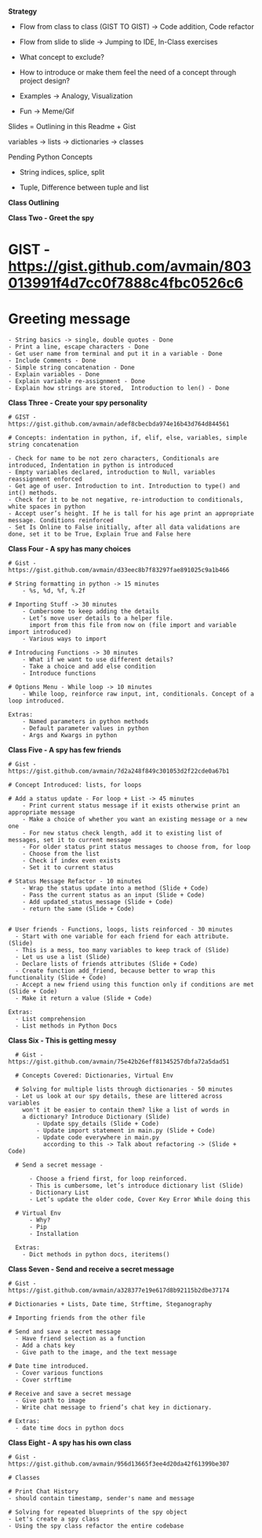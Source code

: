 **Strategy**
- Flow from class to class (GIST TO GIST) -> Code addition, Code refactor

- Flow from slide to slide -> Jumping to IDE, In-Class exercises

- What concept to exclude?

- How to introduce or make them feel the need of a concept through project design?

- Examples -> Analogy, Visualization

- Fun -> Meme/Gif


Slides = Outlining in this Readme + Gist

variables -> lists -> dictionaries -> classes



Pending Python Concepts

- String indices, splice, split

- Tuple, Difference between tuple and list




**Class Outlining**


**Class Two - Greet the spy**

   # GIST - https://gist.github.com/avmain/803013991f4d7cc0f7888c4fbc0526c6
   # Greeting message
    - String basics -> single, double quotes - Done
    - Print a line, escape characters - Done
    - Get user name from terminal and put it in a variable - Done
    - Include Comments - Done
    - Simple string concatenation - Done
    - Explain variables - Done
    - Explain variable re-assignment - Done
    - Explain how strings are stored,  Introduction to len() - Done


**Class Three - Create your spy personality**

    # GIST - https://gist.github.com/avmain/adef8cbecbda974e16b43d764d844561

    # Concepts: indentation in python, if, elif, else, variables, simple string concatenation

    - Check for name to be not zero characters, Conditionals are introduced, Indentation in python is introduced
    - Empty variables declared, introduction to Null, variables reassignment enforced
    - Get age of user. Introduction to int. Introduction to type() and int() methods.
    - Check for it to be not negative, re-introduction to conditionals, white spaces in python
    - Accept user’s height. If he is tall for his age print an appropriate message. Conditions reinforced
    - Set Is Online to False initially, after all data validations are done, set it to be True, Explain True and False here




**Class Four - A spy has many choices**

    # Gist - https://gist.github.com/avmain/d33eec8b7f83297fae891025c9a1b466

    # String formatting in python -> 15 minutes
        - %s, %d, %f, %.2f

    # Importing Stuff -> 30 minutes
        - Cumbersome to keep adding the details
        - Let’s move user details to a helper file.
          import from this file from now on (file import and variable import introduced)
        - Various ways to import

    # Introducing Functions -> 30 minutes
        - What if we want to use different details?
        - Take a choice and add else condition
        - Introduce functions

    # Options Menu - While loop -> 10 minutes
        - While loop, reinforce raw input, int, conditionals. Concept of a loop introduced.

    Extras:
        - Named parameters in python methods
        - Default parameter values in python
        - Args and Kwargs in python





**Class Five - A spy has few friends**


    # Gist - https://gist.github.com/avmain/7d2a248f849c301053d2f22cde0a67b1

    # Concept Introduced: lists, for loops

    # Add a status update - For loop + List -> 45 minutes
        - Print current status message if it exists otherwise print an appropriate message
        - Make a choice of whether you want an existing message or a new one
        - For new status check length, add it to existing list of messages, set it to current message
        - For older status print status messages to choose from, for loop
        - Choose from the list
        - Check if index even exists
        - Set it to current status

    # Status Message Refactor - 10 minutes
        - Wrap the status update into a method (Slide + Code)
        - Pass the current status as an input (Slide + Code)
        - Add updated_status_message (Slide + Code)
        - return the same (Slide + Code)


    # User friends - Functions, loops, lists reinforced - 30 minutes
      - Start with one variable for each friend for each attribute. (Slide)
      - This is a mess, too many variables to keep track of (Slide)
      - Let us use a list (Slide)
      - Declare lists of friends attributes (Slide + Code)
      - Create function add_friend, because better to wrap this functionality (Slide + Code)
      - Accept a new friend using this function only if conditions are met (Slide + Code)
      - Make it return a value (Slide + Code)

    Extras:
      - List comprehension
      - List methods in Python Docs




**Class Six - This is getting messy**

      # Gist - https://gist.github.com/avmain/75e42b26eff81345257dbfa72a5dad51

      # Concepts Covered: Dictionaries, Virtual Env

      # Solving for multiple lists through dictionaries - 50 minutes
      - Let us look at our spy details, these are littered across variables
        won't it be easier to contain them? like a list of words in
        a dictionary? Introduce Dictionary (Slide)
            - Update spy_details (Slide + Code)
            - Update import statement in main.py (Slide + Code)
            - Update code everywhere in main.py
              according to this -> Talk about refactoring -> (Slide + Code)

      # Send a secret message -

          - Choose a friend first, for loop reinforced.
          - This is cumbersome, let’s introduce dictionary list (Slide)
          - Dictionary List
          - Let’s update the older code, Cover Key Error While doing this

      # Virtual Env
          - Why?
          - Pip
          - Installation

      Extras:
        - Dict methods in python docs, iteritems()

**Class Seven - Send and receive a secret message**

    # Gist - https://gist.github.com/avmain/a328377e19e617d8b92115b2dbe37174
     
    # Dictionaries + Lists, Date time, Strftime, Steganography

    # Importing friends from the other file

    # Send and save a secret message
      - Have friend selection as a function
      - Add a chats key
      - Give path to the image, and the text message

    # Date time introduced.
      - Cover various functions
      - Cover strftime

    # Receive and save a secret message
      - Give path to image
      - Write chat message to friend’s chat key in dictionary.

    # Extras:
      - date time docs in python docs



**Class Eight - A spy has his own class**

    # Gist - https://gist.github.com/avmain/956d13665f3ee4d20da42f61399be307

    # Classes

    # Print Chat History
    - should contain timestamp, sender's name and message

    # Solving for repeated blueprints of the spy object
    - Let's create a spy class
    - Using the spy class refactor the entire codebase


